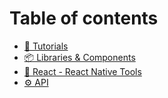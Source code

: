 # Table of contents

* [📑 Tutorials](README.md)
* [📦 Libraries & Components](<README (1).md>)
* [🧰 React - React Native Tools](react-react-native-tools.md)
* [⚙ API](api.md)
